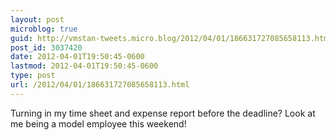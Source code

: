 ```yaml
---
layout: post
microblog: true
guid: http://vmstan-tweets.micro.blog/2012/04/01/186631727085658113.html
post_id: 3037420
date: 2012-04-01T19:50:45-0600
lastmod: 2012-04-01T19:50:45-0600
type: post
url: /2012/04/01/186631727085658113.html
---
```

Turning in my time sheet and expense report before the deadline? Look at me being a model employee this weekend!

